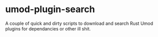 # umod-plugin-search
A couple of quick and dirty scripts to download and search Rust Umod plugins for dependancies or other ill shit.
